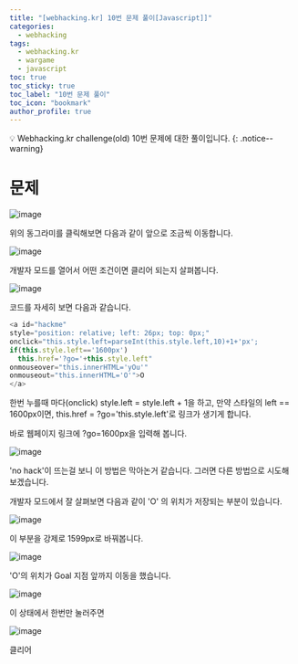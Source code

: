 ```yaml
---
title: "[webhacking.kr] 10번 문제 풀이[Javascript]]"
categories:
  - webhacking
tags:
  - webhacking.kr
  - wargame
  - javascript
toc: true
toc_sticky: true
toc_label: "10번 문제 풀이"
toc_icon: "bookmark"
author_profile: true
---
```


💡 Webhacking.kr challenge(old) 10번 문제에 대한 풀이입니다.
{: .notice--warning}

# 문제
 ![image](https://user-images.githubusercontent.com/33647663/150689474-a9eae91f-2ad0-4fa7-826d-bc277cd0fe6f.png)

 위의 동그라미를 클릭해보면 다음과 같이 앞으로 조금씩 이동합니다.

 ![image](https://user-images.githubusercontent.com/33647663/150689497-d1d52777-d6df-468c-a63e-d966dea74704.png)

 개발자 모드를 열어서 어떤 조건이면 클리어 되는지 살펴봅니다.

 ![image](https://user-images.githubusercontent.com/33647663/150689645-6a4a792b-4dc2-4bce-84c8-61fa97a1173d.png)

 코드를 자세히 보면 다음과 같습니다.

  ```javascript
  <a id="hackme" 
  style="position: relative; left: 26px; top: 0px;"
  onclick="this.style.left=parseInt(this.style.left,10)+1+'px';
  if(this.style.left=='1600px')
    this.href='?go='+this.style.left" 
  onmouseover="this.innerHTML='yOu'" 
  onmouseout="this.innerHTML='O'">O
  </a>
  ```

  한번 누를때 마다(onclick) style.left = style.left + 1을 하고, 만약 스타일의 left == 1600px이면, this.href = ?go='this.style.left'로 링크가 생기게 합니다.

  바로 웹페이지 링크에 ?go=1600px을 입력해 봅니다.

  ![image](https://user-images.githubusercontent.com/33647663/150689746-ec4a3c9a-8a0a-43ec-afe5-e2a9c1e27461.png)

  'no hack'이 뜨는걸 보니 이 방법은 막아논거 같습니다. 그러면 다른 방법으로 시도해 보겠습니다.

  개발자 모드에서 잘 살펴보면 다음과 같이 'O' 의 위치가 저장되는 부분이 있습니다.

  ![image](https://user-images.githubusercontent.com/33647663/150689797-1e3b29da-2d3b-4bdf-a94c-8473ceb56a1f.png)

  이 부분을 강제로 1599px로 바꿔봅니다.

  ![image](https://user-images.githubusercontent.com/33647663/150689839-b26ebc8f-f98b-4a7c-8412-62b74a17e78b.png)

  'O'의 위치가 Goal 지점 앞까지 이동을 했습니다.

  ![image](https://user-images.githubusercontent.com/33647663/150689849-dbd2f64a-4351-4e1b-90ac-8b1bbbdd3541.png)

  이 상태에서 한번만 눌러주면

  ![image](https://user-images.githubusercontent.com/33647663/150689876-5d9fddee-797b-4ed2-a692-d40af9e6ed20.png)
  
  클리어

